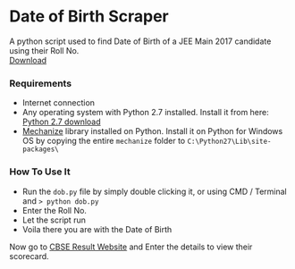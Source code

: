 # Date of Birth Scraper
A python script used to find Date of Birth of a JEE Main 2017 candidate using their Roll No.<br>
<a href="https://github.com/ARORACHAITANYA/DOB-Scraper/archive/master.zip">Download</a>

### Requirements
* Internet connection
* Any operating system with Python 2.7 installed. Install it from here: <a target="_blank"  href="https://www.python.org/download/releases/2.7/">Python 2.7 download</a>
* <a href="https://pypi.python.org/pypi/mechanize/" target="_blank">Mechanize</a> library installed on Python. Install it on Python for Windows OS by copying the entire <code>mechanize</code> folder to <code>C:\Python27\Lib\site-packages\ </code>

### How To Use It
* Run the <code>dob.py</code> file by simply double clicking it, or using CMD / Terminal and <code>> python dob.py</code>
* Enter the Roll No.
* Let the script run
* Voila there you are with the Date of Birth

Now go to <a href="http://cbseresults.nic.in/jee_main_zxc/jee_cbse_2017.htm">CBSE Result Website</a> and Enter the details to view their scorecard.
